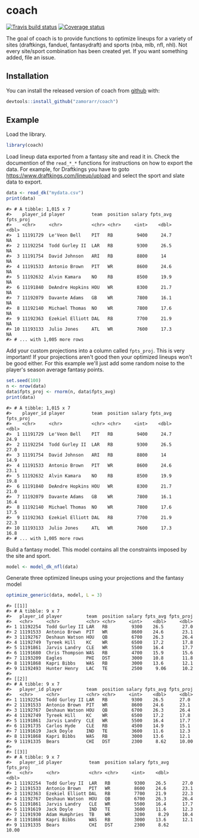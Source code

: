 
<!-- README.md is generated from README.Rmd. Please edit that file -->
coach
=====

[![Travis build status](https://travis-ci.org/dfs-with-r/coach.svg?branch=master)](https://travis-ci.org/dfs-with-r/coach) [![Coverage status](https://codecov.io/gh/dfs-with-r/coach/branch/master/graph/badge.svg)](https://codecov.io/github/dfs-with-r/coach?branch=master)

The goal of coach is to provide functions to optimize lineups for a variety of sites (draftkings, fanduel, fantasydraft) and sports (nba, mlb, nfl, nhl). Not every site/sport combination has been created yet. If you want something added, file an issue.

Installation
------------

You can install the released version of coach from [github](https://github.com/zamorarr/coach) with:

``` r
devtools::install_github("zamorarr/coach")
```

Example
-------

Load the library.

``` r
library(coach)
```

Load lineup data exported from a fantasy site and read it in. Check the documention of the `read_*_*` functions for instructions on how to export the data. For example, for Draftkings you have to goto <https://www.draftkings.com/lineup/upload> and select the sport and slate data to export.

``` r
data <- read_dk("mydata.csv")
print(data)
```

    #> # A tibble: 1,015 x 7
    #>    player_id player          team  position salary fpts_avg fpts_proj
    #>    <chr>     <chr>           <chr> <chr>     <int>    <dbl>     <dbl>
    #>  1 11191729  Le'Veon Bell    PIT   RB         9400     24.7        NA
    #>  2 11192254  Todd Gurley II  LAR   RB         9300     26.5        NA
    #>  3 11191754  David Johnson   ARI   RB         8800     14          NA
    #>  4 11191533  Antonio Brown   PIT   WR         8600     24.6        NA
    #>  5 11192632  Alvin Kamara    NO    RB         8500     19.9        NA
    #>  6 11191840  DeAndre Hopkins HOU   WR         8300     21.7        NA
    #>  7 11192079  Davante Adams   GB    WR         7800     16.1        NA
    #>  8 11192140  Michael Thomas  NO    WR         7800     17.6        NA
    #>  9 11192363  Ezekiel Elliott DAL   RB         7700     21.9        NA
    #> 10 11193133  Julio Jones     ATL   WR         7600     17.3        NA
    #> # ... with 1,005 more rows

Add your custom projections into a column called `fpts_proj`. This is very important! If your projections aren't good then your optimized lineups won't be good either. For this example we'll just add some random noise to the player's season average fantasy points.

``` r
set.seed(100)
n <- nrow(data)
data$fpts_proj <- rnorm(n, data$fpts_avg)
print(data)
```

    #> # A tibble: 1,015 x 7
    #>    player_id player          team  position salary fpts_avg fpts_proj
    #>    <chr>     <chr>           <chr> <chr>     <int>    <dbl>     <dbl>
    #>  1 11191729  Le'Veon Bell    PIT   RB         9400     24.7      24.9
    #>  2 11192254  Todd Gurley II  LAR   RB         9300     26.5      27.0
    #>  3 11191754  David Johnson   ARI   RB         8800     14        14.9
    #>  4 11191533  Antonio Brown   PIT   WR         8600     24.6      23.1
    #>  5 11192632  Alvin Kamara    NO    RB         8500     19.9      19.8
    #>  6 11191840  DeAndre Hopkins HOU   WR         8300     21.7      21.0
    #>  7 11192079  Davante Adams   GB    WR         7800     16.1      16.4
    #>  8 11192140  Michael Thomas  NO    WR         7800     17.6      17.5
    #>  9 11192363  Ezekiel Elliott DAL   RB         7700     21.9      22.3
    #> 10 11193133  Julio Jones     ATL   WR         7600     17.3      16.8
    #> # ... with 1,005 more rows

Build a fantasy model. This model contains all the constraints imposed by the site and sport.

``` r
model <- model_dk_nfl(data)
```

Generate three optimized lineups using your projections and the fantasy model

``` r
optimize_generic(data, model, L = 3)
```

    #> [[1]]
    #> # A tibble: 9 x 7
    #>   player_id player         team  position salary fpts_avg fpts_proj
    #>   <chr>     <chr>          <chr> <chr>     <int>    <dbl>     <dbl>
    #> 1 11192254  Todd Gurley II LAR   RB         9300    26.5       27.0
    #> 2 11191533  Antonio Brown  PIT   WR         8600    24.6       23.1
    #> 3 11192767  Deshaun Watson HOU   QB         6700    26.3       26.4
    #> 4 11192749  Tyreek Hill    KC    WR         6500    17.2       17.8
    #> 5 11191861  Jarvis Landry  CLE   WR         5500    16.4       17.7
    #> 6 11191680  Chris Thompson WAS   RB         4700    15.9       15.6
    #> 7 11193209  Eagles         PHI   DST        3000    10.8       11.8
    #> 8 11191868  Kapri Bibbs    WAS   RB         3000    13.6       12.1
    #> 9 11192493  Hunter Henry   LAC   TE         2500     9.06      10.2
    #> 
    #> [[2]]
    #> # A tibble: 9 x 7
    #>   player_id player         team  position salary fpts_avg fpts_proj
    #>   <chr>     <chr>          <chr> <chr>     <int>    <dbl>     <dbl>
    #> 1 11192254  Todd Gurley II LAR   RB         9300    26.5      27.0 
    #> 2 11191533  Antonio Brown  PIT   WR         8600    24.6      23.1 
    #> 3 11192767  Deshaun Watson HOU   QB         6700    26.3      26.4 
    #> 4 11192749  Tyreek Hill    KC    WR         6500    17.2      17.8 
    #> 5 11191861  Jarvis Landry  CLE   WR         5500    16.4      17.7 
    #> 6 11191735  Carlos Hyde    CLE   RB         4500    14.9      15.1 
    #> 7 11191619  Jack Doyle     IND   TE         3600    11.6      12.3 
    #> 8 11191868  Kapri Bibbs    WAS   RB         3000    13.6      12.1 
    #> 9 11191335  Bears          CHI   DST        2300     8.62     10.00
    #> 
    #> [[3]]
    #> # A tibble: 9 x 7
    #>   player_id player          team  position salary fpts_avg fpts_proj
    #>   <chr>     <chr>           <chr> <chr>     <int>    <dbl>     <dbl>
    #> 1 11192254  Todd Gurley II  LAR   RB         9300    26.5      27.0 
    #> 2 11191533  Antonio Brown   PIT   WR         8600    24.6      23.1 
    #> 3 11192363  Ezekiel Elliott DAL   RB         7700    21.9      22.3 
    #> 4 11192767  Deshaun Watson  HOU   QB         6700    26.3      26.4 
    #> 5 11191861  Jarvis Landry   CLE   WR         5500    16.4      17.7 
    #> 6 11191619  Jack Doyle      IND   TE         3600    11.6      12.3 
    #> 7 11191930  Adam Humphries  TB    WR         3200     8.29     10.4 
    #> 8 11191868  Kapri Bibbs     WAS   RB         3000    13.6      12.1 
    #> 9 11191335  Bears           CHI   DST        2300     8.62     10.00
